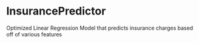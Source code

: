 # InsurancePredictor
Optimized Linear Regression Model that predicts insurance charges based off of various features

